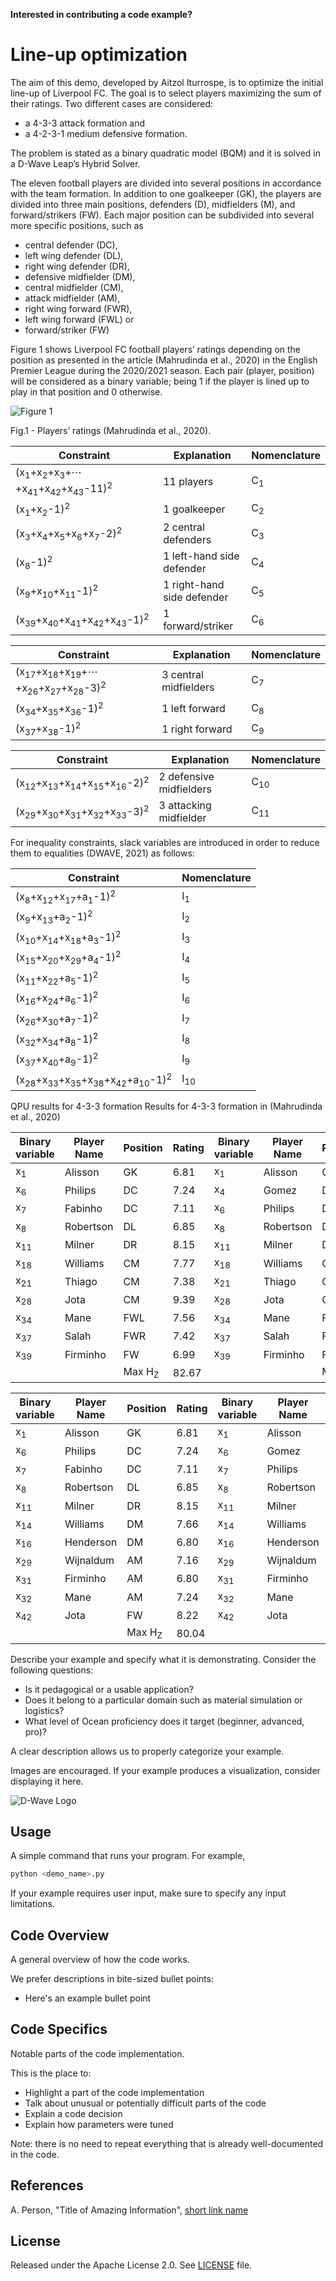 **Interested in contributing a code example?** 

# Line-up optimization

The aim of this demo, developed by Aitzol Iturrospe, is to optimize the initial line-up of Liverpool FC. The goal is to select players
maximizing the sum of their ratings. Two different cases are considered: 
 - a 4-3-3 attack formation and 
 - a 4-2-3-1 medium defensive formation. 

The problem is stated as a binary quadratic model (BQM) and it is solved in a D-Wave Leap’s Hybrid Solver.

The eleven football players are divided into several positions in accordance with the team formation. In addition to one goalkeeper
(GK), the players are divided into three main positions, defenders (D), midfielders (M), and forward/strikers (FW). Each major position
can be subdivided into several more specific positions, such as
- central defender (DC),
- left wing defender (DL),
- right wing defender (DR),
- defensive midfielder (DM), 
- central midfielder (CM),
- attack midfielder (AM),
- right wing forward (FWR),
- left wing forward (FWL) or
- forward/striker (FW)

Figure 1 shows Liverpool FC football players’ ratings depending on the position as presented in the article (Mahrudinda et al., 2020) in
the English Premier League during the 2020/2021 season. Each pair (player, position) will be considered as a binary variable; being 1 if
the player is lined up to play in that position and 0 otherwise.


<p align="center" dir="auto">
</p><p dir="auto"><img src="ratings.png" alt="Figure 1" title="Players’ ratings" style="max-width: 100%;"></p>
<p dir="auto">
Fig.1 - Players’ ratings (Mahrudinda et al., 2020).
</p>


Constraint  | Explanation  | Nomenclature
------------- | ------------- | -------------
(x<sub>1</sub>+x<sub>2</sub>+x<sub>3</sub>+⋯+x<sub>41</sub>+x<sub>42</sub>+x<sub>43</sub>-11)<sup>2</sup>  | 11 players  | C<sub>1</sub>
(x<sub>1</sub>+x<sub>2</sub>-1)<sup>2</sup>  | 1 goalkeeper  | C<sub>2</sub>
(x<sub>3</sub>+x<sub>4</sub>+x<sub>5</sub>+x<sub>6</sub>+x<sub>7</sub>-2)<sup>2</sup>  | 2 central defenders  | C<sub>3</sub>
(x<sub>8</sub>-1)<sup>2</sup>  | 1 left-hand side defender  | C<sub>4</sub>
(x<sub>9</sub>+x<sub>10</sub>+x<sub>11</sub>-1)<sup>2</sup>  | 1 right-hand side defender  | C<sub>5</sub>
(x<sub>39</sub>+x<sub>40</sub>+x<sub>41</sub>+x<sub>42</sub>+x<sub>43</sub>-1)<sup>2</sup>  | 1 forward/striker  | C<sub>6</sub>

Constraint  | Explanation  | Nomenclature
------------- | ------------- | -------------
(x<sub>17</sub>+x<sub>18</sub>+x<sub>19</sub>+⋯+x<sub>26</sub>+x<sub>27</sub>+x<sub>28</sub>-3)<sup>2</sup>  | 3 central midfielders  | C<sub>7</sub>
(x<sub>34</sub>+x<sub>35</sub>+x<sub>36</sub>-1)<sup>2</sup>  | 1 left forward  | C<sub>8</sub>
(x<sub>37</sub>+x<sub>38</sub>-1)<sup>2</sup>  | 1 right forward  | C<sub>9</sub>


Constraint  | Explanation  | Nomenclature
------------- | ------------- | -------------
(x<sub>12</sub>+x<sub>13</sub>+x<sub>14</sub>+x<sub>15</sub>+x<sub>16</sub>-2)<sup>2</sup>  | 2 defensive midfielders  | C<sub>10</sub>
(x<sub>29</sub>+x<sub>30</sub>+x<sub>31</sub>+x<sub>32</sub>+x<sub>33</sub>-3)<sup>2</sup>  | 3 attacking midfielder  | C<sub>11</sub>


For inequality constraints, slack variables are introduced in order to reduce them to equalities (DWAVE, 2021) as follows:

Constraint  | Nomenclature
------------- | -------------
(x<sub>8</sub>+x<sub>12</sub>+x<sub>17</sub>+a<sub>1</sub>-1)<sup>2</sup>  | I<sub>1</sub>
(x<sub>9</sub>+x<sub>13</sub>+a<sub>2</sub>-1)<sup>2</sup>  | I<sub>2</sub>
(x<sub>10</sub>+x<sub>14</sub>+x<sub>18</sub>+a<sub>3</sub>-1)<sup>2</sup>  | I<sub>3</sub>
(x<sub>15</sub>+x<sub>20</sub>+x<sub>29</sub>+a<sub>4</sub>-1)<sup>2</sup>  | I<sub>4</sub>
(x<sub>11</sub>+x<sub>22</sub>+a<sub>5</sub>-1)<sup>2</sup>  | I<sub>5</sub>
(x<sub>16</sub>+x<sub>24</sub>+a<sub>6</sub>-1)<sup>2</sup>  | I<sub>6</sub>
(x<sub>26</sub>+x<sub>30</sub>+a<sub>7</sub>-1)<sup>2</sup>  | I<sub>7</sub>
(x<sub>32</sub>+x<sub>34</sub>+a<sub>8</sub>-1)<sup>2</sup>  | I<sub>8</sub>
(x<sub>37</sub>+x<sub>40</sub>+a<sub>9</sub>-1)<sup>2</sup>  | I<sub>9</sub>
(x<sub>28</sub>+x<sub>33</sub>+x<sub>35</sub>+x<sub>38</sub>+x<sub>42</sub>+a<sub>10</sub>-1)<sup>2</sup>  | I<sub>10</sub>







QPU results for 4-3-3 formation 	Results for 4-3-3 formation in (Mahrudinda et al., 2020)

Binary variable  | Player Name  | Position  | Rating  | Binary variable  | Player Name  | Position  | Rating
------------- | ------------- | ------------- | ------------- | ------------- | ------------- | ------------- | -------------
x<sub>1</sub> | Alisson | GK | 6.81 | x<sub>1</sub> | Alisson | GK | 6.81 
x<sub>6</sub> | Philips | DC | 7.24 | x<sub>4</sub> | Gomez | DC | 6.91 
x<sub>7</sub> | Fabinho | DC | 7.11 | x<sub>6</sub> | Philips | DC | 7.24 
x<sub>8</sub> | Robertson | DL | 6.85 | x<sub>8</sub> | Robertson | DL | 6.85 
x<sub>11</sub> | Milner | DR | 8.15 | x<sub>11</sub> | Milner | DR | 8.15 
x<sub>18</sub> | Williams | CM | 7.77 | x<sub>18</sub> | Williams | CM | 7.77 
x<sub>21</sub> | Thiago | CM | 7.38 | x<sub>21</sub> | Thiago | CM | 7.38 
x<sub>28</sub> | Jota | CM | 9.39 | x<sub>28</sub> | Jota | CM | 9.39 
x<sub>34</sub> | Mane | FWL | 7.56 | x<sub>34</sub> | Mane | FWL | 7.56 
x<sub>37</sub> | Salah | FWR | 7.42 | x<sub>37</sub> | Salah | FWR | 7.42 
x<sub>39</sub> | Firminho | FW | 6.99 | x<sub>39</sub> | Firminho | FW | 6.99 
 |  |  | Max H<sub>Z</sub> | 82.67 |  |  |  	Max H<sub>Z</sub> | 82.47


Binary variable  | Player Name  | Position  | Rating  | Binary variable  | Player Name  | Position  | Rating
------------- | ------------- | ------------- | ------------- | ------------- | ------------- | ------------- | -------------
x<sub>1</sub> | Alisson | GK | 6.81 | x<sub>1</sub> | Alisson | GK | 6.81 
x<sub>6</sub> | Philips | DC | 7.24 | x<sub>6</sub> | Gomez | DC | 6.91 
x<sub>7</sub> | Fabinho | DC | 7.11 | x<sub>7</sub> | Philips | DC | 7.24 
x<sub>8</sub> | Robertson | DL | 6.85 | x<sub>8</sub> | Robertson | DL | 6.85 
x<sub>11</sub> | Milner | DR | 8.15 | x<sub>11</sub> | Milner | DR | 8.15 
x<sub>14</sub> | Williams | DM | 7.66 | x<sub>14</sub> | Williams | DM | 7.66 
x<sub>16</sub> | Henderson | DM | 6.80 | x<sub>16</sub> | Henderson | DM | 6.80 
x<sub>29</sub> | Wijnaldum | AM | 7.16 | x<sub>29</sub> | Wijnaldum | AM | 7.16
x<sub>31</sub> | Firminho | AM | 6.80 | x<sub>31</sub> | Firminho | AM | 6.80
x<sub>32</sub> | Mane | AM | 7.24 | x<sub>32</sub> | Mane | AM | 7.24 
x<sub>42</sub> | Jota | FW | 8.22 | x<sub>42</sub> | Jota | FW | 8.22
 |  |  | Max H<sub>Z</sub> | 80.04 |  |  |  	Max H<sub>Z</sub> | 80.04













Describe your example and specify what it is demonstrating. Consider the
following questions:

* Is it pedagogical or a usable application?
* Does it belong to a particular domain such as material simulation or logistics? 
* What level of Ocean proficiency does it target (beginner, advanced, pro)? 

A clear description allows us to properly categorize your example.

Images are encouraged. If your example produces a visualization, consider
displaying it here.

![D-Wave Logo](dwave_logo.png)

## Usage

A simple command that runs your program. For example,

```bash
python <demo_name>.py
```

If your example requires user input, make sure to specify any input limitations.

## Code Overview

A general overview of how the code works.

We prefer descriptions in bite-sized bullet points:

* Here's an example bullet point

## Code Specifics

Notable parts of the code implementation.

This is the place to:

* Highlight a part of the code implementation
* Talk about unusual or potentially difficult parts of the code
* Explain a code decision
* Explain how parameters were tuned

Note: there is no need to repeat everything that is already well-documented in
the code.

## References

A. Person, "Title of Amazing Information", [short link
name](https://example.com/)

## License

Released under the Apache License 2.0. See [LICENSE](LICENSE) file.
